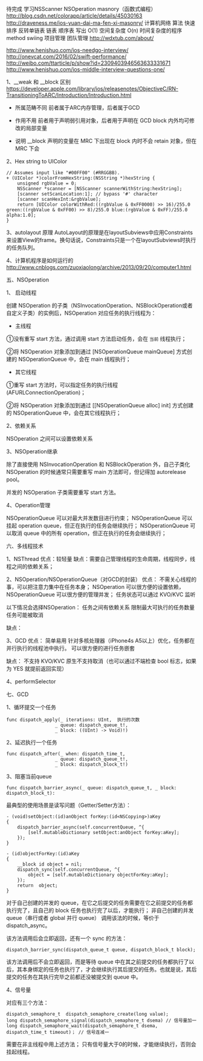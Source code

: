 待完成
学习NSScanner
NSOperation
masnory（函数式编程）
http://blog.csdn.net/colorapp/article/details/45030163
http://draveness.me/ios-yuan-dai-ma-fen-xi-masonry/
计算机网络
算法 快速排序 反转单链表 链表 顺序表 写出 O(1) 空间复杂度 O(n) 时间复杂度的程序
method swiing
项目管理 
团队管理
http://wdxtub.com/about/

http://www.henishuo.com/ios-needgo-interview/
http://onevcat.com/2016/02/swift-performance/
http://weibo.com/ttarticle/p/show?id=2309403946563633331671
http://www.henishuo.com/ios-middle-interview-questions-one/

1、__weak 和 __block 区别
https://developer.apple.com/library/ios/releasenotes/ObjectiveC/RN-TransitioningToARC/Introduction/Introduction.html
* 所属范畴不同
前者属于ARC内存管理，后者属于GCD

* 作用不用
前者用于声明弱引用对象，后者用于声明在 GCD block 内外均可修改的局部变量

* 说明
__block 声明的变量在 MRC 下出现在 block 内时不会 retain 对象，但在 MRC 下会

2、Hex string to UIColor

```
// Assumes input like "#00FF00" (#RRGGBB).
+ (UIColor *)colorFromHexString:(NSString *)hexString {
    unsigned rgbValue = 0;
    NSScanner *scanner = [NSScanner scannerWithString:hexString];
    [scanner setScanLocation:1]; // bypass '#' character
    [scanner scanHexInt:&rgbValue];
    return [UIColor colorWithRed:((rgbValue & 0xFF0000) >> 16)/255.0 green:((rgbValue & 0xFF00) >> 8)/255.0 blue:(rgbValue & 0xFF)/255.0 alpha:1.0];
}
```

3、autolayout 原理
AutoLayout的原理是在layoutSubviews中应用Constraints来设置View的frame。换句话说，Constraints只是一个在layoutSubviews时执行的任务队列。

4、计算机程序是如何运行的
http://www.cnblogs.com/zuoxiaolong/archive/2013/09/20/computer1.html

五、NSOperation

1、 启动线程

创建 NSOperation 的子类（NSInvocationOperation、NSBlockOperation或者自定义子类）的实例后，NSOperation 对应任务的执行线程为：

* 主线程
 
①没有重写 start 方法，通过调用 start 方法启动任务，会在 `当前` 线程执行；

②将 NSOperation 对象添加到通过 [NSOperationQueue mainQueue] 方式创建的 NSOperationQueue 中，会在 main 线程执行；

* 其它线程

①重写 start 方法时，可以指定任务的执行线程(AFURLConnectionOperation)；

②将 NSOperation 对象添加到通过 [[NSOperationQueue alloc] init] 方式创建的 NSOperationQueue 中，会在其它线程执行；

2、依赖关系

NSOperation 之间可以设置依赖关系

3、NSOperation继承

除了直接使用 NSInvocationOperation 和 NSBlockOperation 外，自己子类化 NSOperation 的时候通常只需要重写 main 方法即可，但记得加 autorelease pool。

并发的 NSOperation 子类需要重写 start 方法。

4、Operation管理

NSOperationQueue 可以对最大并发数目进行约束；
NSOperationQueue 可以挂起 operation queue，但正在执行的任务会继续执行；
NSOperationQueue 可以取消 queue 中的所有 operation，但正在执行的任务会继续执行；

六、多线程技术

1、NSThread
优点：较轻量
缺点：需要自己管理线程的生命周期，线程同步，线程之间的依赖关系；

2、NSOperation/NSOperationQueue（对GCD的封装）
优点：
不需关心线程的事，可以把注意力集中在任务本身；
NSOperation 可以很方便的设置依赖，NSOperationQueue 可以很方便的管理并发；
任务状态可以通过 KVO/KVC 监听

以下情况会选择NSOperation：
任务之间有依赖关系
限制最大可执行的任务数量
任务可能被取消

缺点：

3、GCD
优点：
简单易用
针对多核处理器（iPhone4s A5以上）优化，任务都在并行执行的线程池中执行。
可以很方便的进行任务嵌套

缺点：
不支持 KVO/KVC
原生不支持取消（也可以通过不端检查 bool 标志，如果为 YES 就提前返回实现）

4、performSelector

七、GCD

1、循环提交一个任务

```
func dispatch_apply(_ iterations: UInt,  执行的次数
                  _ queue: dispatch_queue_t!,  
                  _ block: ((UInt) -> Void)!)  
```

2、延迟执行一个任务

```
func dispatch_after(_ when: dispatch_time_t,  
                  _ queue: dispatch_queue_t!,  
                  _ block: dispatch_block_t!) 
```

3、阻塞当前queue

```
func dispatch_barrier_async(_ queue: dispatch_queue_t, _ block: dispatch_block_t):
```

最典型的使用场景是读写问题（Getter/Setter方法）：

```
- (void)setObject:(id)anObject forKey:(id<NSCopying>)aKey
{
    dispatch_barrier_async(self.concurrentQueue, ^{
        [self.mutableDictionary setObject:anObject forKey:aKey];
    });
}

- (id)objectForKey:(id)aKey
{
    __block id object = nil;
    dispatch_sync(self.concurrentQueue, ^{
        object = [self.mutableDictionary objectForKey:aKey];
    });
    return  object;
}
```

对于自己创建的并发的 queue，在它之后提交的任务需要在它之前提交的任务都执行完了，且自己的 block 任务也执行完了以后，才能执行；
非自己创建的并发 queue（串行或者 global 并行 queue） 调用该法的时候，等价于  dispatch_async。

该方法调用后会立即返回，还有一个 sync 的方法：

```
dispatch_barrier_sync(dispatch_queue_t queue, dispatch_block_t block);
```

该方法调用后不会立即返回，而是等待 queue 中在其之前提交的任务都执行了以后，其本身绑定的任务也执行了，才会继续执行其后提交的任务。也就是说，其后提交的任务在其执行完毕之前都还没被提交到 queue 中。

4、信号量

对应有三个方法：

```
dispatch_semaphore_t  dispatch_semaphore_create(long value);
long dispatch_semaphore_signal(dispatch_semaphore_t dsema) // 信号量加一
long dispatch_semaphore_wait(dispatch_semaphore_t dsema, dispatch_time_t timeout)； // 信号连减一
```
需要在非主线程中用上述方法；
只有信号量大于0的时候，才能继续执行，否则会挂起线程。





